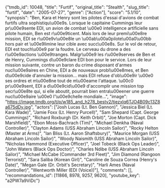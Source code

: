 {"tmdb_id": 10048, "title": "Furtif", "original_title": "Stealth", "slug_title": "furtif", "date": "2005-07-27", "genre": ["Action"], "score": "5.1/10", "synopsis": "Ben, Kara et Henry sont les pilotes d'essai d'avions de combat furtifs ultra sophistiqu\u00e9s. Lorsque le capitaine Cummings leur pr\u00e9sente EDI, un avion de combat \u00e0 intelligence artificielle sans pilote humain, Ben est r\u00e9ticent. Mais lors de leur premi\u00e8re mission, EDI se r\u00e9v\u00e8le un \u00ab\u00a0pilote\u00a0\u00bb hors pair et \u00e9limine leur cible avec succ\u00e8s. Sur le vol de retour, EDI est touch\u00e9 par la foudre. Le cerveau du drone a des r\u00e9actions \u00e9tranges. Malgr\u00e9 les r\u00e9serves de Ben et de Henry, Cummings d\u00e9clare EDI bon pour le service. Lors de leur mission suivante, contre un baron du crime disposant d'armes nucl\u00e9aires en Chine, EDI a de nouveaux probl\u00e8mes, et Ben d\u00e9cide d'annuler la mission... mais EDI refuse d'ob\u00e9ir \u00e0 ses ordres et m\u00e8ne tout de m\u00eame l'attaque. \u00c0 pr\u00e9sent, EDI a d\u00e9cid\u00e9 d'accomplir une mission top secr\u00e8te qui, si elle aboutit, pourrait bien entra\u00eener une guerre nucl\u00e9aire \u00e0 l'\u00e9chelle mondiale...", "image": "https://image.tmdb.org/t/p/w185_and_h278_bestv2/tiezxIq6TJO4B09c13Z8a675dDy.jpg", "actors": ["Josh Lucas (Lt. Ben Gannon)", "Jessica Biel (Lt. Kara Wade)", "Jamie Foxx (Lt. Henry Purcell)", "Sam Shepard (Capt. George Cummings)", "Richard Roxburgh (Dr. Keith Orbit)", "Joe Morton (Capt. Dick Marshfield)", "Ebon Moss-Bachrach (Tim)", "Michael Denkha (Naval Controller)", "Clayton Adams (USS Abraham Lincoln Sailor)", "Rocky Helton (Master at Arms)", "Ian Bliss (Lt. Aaron Shaftsbury)", "Maurice Morgan (USS Abraham Lincoln Sailor)", "Woody Naismith (USS Abraham Lincoln Sailor)", "Nicholas Hammond (Executive Officer)", "Joel Tobeck (Black Ops Leader)", "John Waters (Black Ops Doctor)", "Charles Ndibe (USS Abraham Lincoln Sailor)", "Michael McCabe (Commander 3rd Fleet)", "Jim Diamond (Rangoon Terrorist)", "Sara Saliba (Korean Girl)", "Caroline de Souza Correa (Henry's Date)", "Megan Gale (Dr. Orbit's Secretary)", "Harli Ames (Naval Controller)", "Wentworth Miller (EDI (Voice))"], "comments": [], "recommandations_id": [11866, 8978, 9257, 9620], "youtube_key": "a2PW7a9ViDc"}